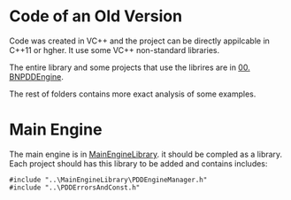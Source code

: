 # Code of an Old Version

Code was created in VC++ and the project can be directly appilcable in C++11 or hgher. It use some VC++ non-standard libraries.  

The entire library and some projects that use the librires are in [00. BNPDDEngine](00.%20BNPDDEngine/).

The rest of folders contains more exact analysis of some examples.


# Main Engine

The main engine is in [MainEngineLibrary](MainEngineLibrary). it should be compled as a library.
Each project should has this library to be added and contains includes:

`#include "..\MainEngineLibrary\PDDEngineManager.h"`<br>
`#include "..\PDDErrorsAndConst.h"`



